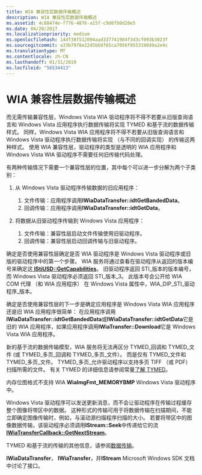 ```yaml
---
title: WIA 兼容性层数据传输概述
description: WIA 兼容性层数据传输概述
ms.assetid: 4c88474e-f776-4876-a15f-c9d6fb0d20e5
ms.date: 04/20/2017
ms.localizationpriority: medium
ms.openlocfilehash: 14df38f512094aad337741984f3d3cf093b3023f
ms.sourcegitcommit: a33b7978e22d5bb9f65ca7056f955319049a2e4c
ms.translationtype: MT
ms.contentlocale: zh-CN
ms.lasthandoff: 01/31/2019
ms.locfileid: "56534413"
---
```

# <a name="wia-compatibility-layer-data-transfers-overview"></a>WIA 兼容性层数据传输概述


而无需传输兼容性层，Windows Vista WIA 驱动程序将不得不若要从旧版查询语言和 Windows Vista 应用程序执行数据传输将实现 TYMED 和基于流的数据传输样式。 同样，Windows Vista WIA 应用程序将不得不若要从旧版查询语言和 Windows Vista 驱动程序执行数据传输将实现 （与不同的回调实现） 的传输这两种样式。 使用 WIA 兼容性层，驱动程序的类型是透明的 WIA 应用程序和 Windows Vista WIA 驱动程序不需要任何旧传输代码处理。

有两种传输情况下需要一个兼容性层的位置，其中每个可以进一步分解为两个子类别：

1.  从 Windows Vista 驱动程序传输数据的旧应用程序：
    1.  文件传输：应用程序调用**IWiaDataTransfer::idtGetBandedData**。
    2.  回调传输：应用程序调用**IWiaDataTransfer::idtGetData**。

2.  将数据从旧驱动程序传输到 Windows Vista 应用程序：
    1.  文件传输：兼容性层启动文件传输使用旧驱动程序。
    2.  回调传输：兼容性层启动回调传输与旧驱动程序。

确定是否使用兼容性层确定是否 WIA 驱动程序是 Windows Vista 驱动程序或旧版的驱动程序中的第一个步骤。 WIA 服务将通过查看在驱动程序从返回的版本编号来确定这[ **IStiUSD::GetCapabilities**](https://msdn.microsoft.com/library/windows/hardware/ff543817)。 旧驱动程序返回 STI\_版本的版本编号，而 Windows Vista 驱动程序必须返回 STI\_版本\_3。 此版本号会公开给 WIA COM 代理 （和 WIA 应用程序） 在 Windows Vista 属性中，WIA\_DIP\_STI\_驱动程序\_版本。

确定是否使用兼容性层的下一步是确定应用程序是 Windows Vista WIA 应用程序还是旧 WIA 应用程序很简单： 在应用程序调用**IWiaDataTransfer::idtGetBandedData**或**IWiaDataTransfer::idtGetData**它是旧的 WIA 应用程序，如果应用程序调用**IWiaTransfer::Download**它是 Windows Vista WIA 应用程序。

新的基于流的数据传输模型，WIA 服务将无法再区分 TYMED\_回调和 TYMED\_文件 (或 TYMED\_多页\_回调和 TYMED\_多页\_文件）。 而是仅有 TYMED\_文件和 TYMED\_多页\_文件。 TYMED\_多页\_允许驱动程序以支持多页 TIFF （或 PDF） 扫描所需的文件。 有关 TYMED 的详细信息请参阅常量[了解 TYMED](understanding-tymed.md)。

内存位图格式不支持 WIA **WiaImgFmt\_MEMORYBMP** Windows Vista 驱动程序中。

Windows Vista 驱动程序可以发送更新消息，而不会让驱动程序在传输过程缓存整个图像将带区中的数据。 这种形式的传输可用于将数据传输在扫描期间，不能立即确定图像传输时，例如，与滚动源扫描程序扫描的大小。 若要将带区中的图像数据传输，该驱动程序必须调用**IStream::Seek**中传递给它的流[ **IWiaTransferCallback::GetNextStream**](https://msdn.microsoft.com/library/windows/hardware/ff545039)。

TYMED 和基于流的传输的其他信息，请参阅[数据传输](data-transfers.md)。

**IWiaDataTransfer**， **IWiaTransfer**，并**IStream** Microsoft Windows SDK 文档中讨论了接口。

 

 




